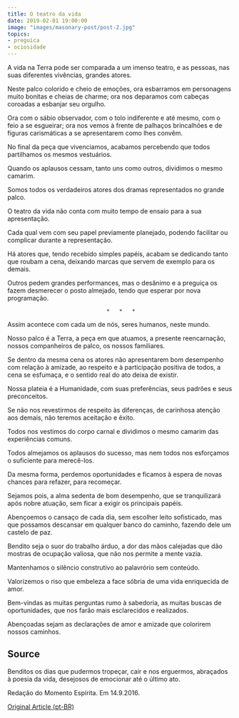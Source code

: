 ```yaml
---
title: O teatro da vida
date: 2019-02-01 19:00:00
image: "images/masonary-post/post-2.jpg"
topics: 
- preguica
- ociosidade
---
```



A vida na Terra pode ser comparada a um imenso teatro, e as pessoas, nas suas
diferentes vivências, grandes atores.

Neste palco colorido e cheio de emoções, ora esbarramos em personagens muito
bonitas e cheias de charme; ora nos deparamos com cabeças coroadas a esbanjar
seu orgulho.

Ora com o sábio observador, com o tolo indiferente e até mesmo, com o feio a se
esgueirar; ora nos vemos à frente de palhaços brincalhões e de figuras
carismáticas a se apresentarem como lhes convêm.

No final da peça que vivenciamos, acabamos percebendo que todos partilhamos os
mesmos vestuários.

Quando os aplausos cessam, tanto uns como outros, dividimos o mesmo camarim.

Somos todos os verdadeiros atores dos dramas representados no grande palco.

O teatro da vida não conta com muito tempo de ensaio para a sua apresentação.

Cada qual vem com seu papel previamente planejado, podendo facilitar ou
complicar durante a representação.

Há atores que, tendo recebido simples papéis, acabam se dedicando tanto que
roubam a cena, deixando marcas que servem de exemplo para os demais.

Outros pedem grandes performances, mas o desânimo e a preguiça os fazem
desmerecer o posto almejado, tendo que esperar por nova programação.

                                   *   *   *

Assim acontece com cada um de nós, seres humanos, neste mundo.

Nosso palco é a Terra, a peça em que atuamos, a presente reencarnação, nossos
companheiros de palco, os nossos familiares.

Se dentro da mesma cena os atores não apresentarem bom desempenho com relação à
amizade, ao respeito e à participação positiva de todos, a cena se esfumaça, e
o sentido real do ato deixa de existir.

Nossa plateia é a Humanidade, com suas preferências, seus padrões e seus
preconceitos.

Se não nos revestirmos de respeito às diferenças, de carinhosa atenção aos
demais, não teremos aceitação e êxito.

Todos nos vestimos do corpo carnal e dividimos o mesmo camarim das experiências
comuns.

Todos almejamos os aplausos do sucesso, mas nem todos nos esforçamos o
suficiente para merecê-los.

Da mesma forma, perdemos oportunidades e ficamos à espera de novas chances para
refazer, para recomeçar.

Sejamos pois, a alma sedenta de bom desempenho, que se tranquilizará após nobre
atuação, sem ficar a exigir os principais papéis.

Abençoemos o cansaço de cada dia, sem escolher leito sofisticado, mas que
possamos descansar em qualquer banco do caminho, fazendo dele um castelo de
paz.

Bendito seja o suor do trabalho árduo, a dor das mãos calejadas que dão mostras
de ocupação valiosa, que não nos permite a mente vazia.

Mantenhamos o silêncio construtivo ao palavrório sem conteúdo.

Valorizemos o riso que embeleza a face sóbria de uma vida enriquecida de amor.

Bem-vindas as muitas perguntas rumo à sabedoria, as muitas buscas de
oportunidades, que nos farão mais esclarecidos e realizados.

Abençoadas sejam as declarações de amor e amizade que colorirem nossos
caminhos.

## Source
Benditos os dias que pudermos tropeçar, cair e nos erguermos, abraçados à
poesia da vida, desejosos de emocionar até o último ato.

Redação do Momento Espírita.
Em 14.9.2016.

[Original Article (pt-BR)](http://momento.com.br/pt/ler_texto.php?id=4895)
